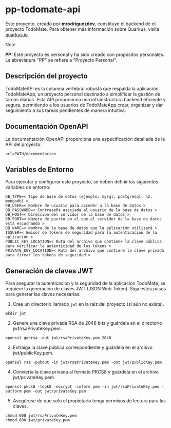 # pp-todomate-api

Este proyecto, creado por **mrodriguezdev**, constituye el backend de el proyecto TodoMate. Para obtener más información sobre Quarkus, visita [quarkus.io](https://quarkus.io/)

> [!NOTE]
> **PP:** Este proyecto es personal y ha sido creado con propósitos personales. La abreviatura "PP" se refiere a "Proyecto Personal".

## Descripción del proyecto
TodoMateAPI es la columna vertebral robusta que respalda la aplicación TodoMateApp, un proyecto personal destinado a simplificar la gestión de tareas diarias. Esta API proporciona una infraestructura backend eficiente y segura, permitiendo a los usuarios de TodoMateApp crear, organizar y dar seguimiento a sus tareas pendientes de manera intuitiva.

## Documentación OpenAPI

La documentación OpenAPI proporciona una especificación detallada de la API del proyecto.

```shell script
url=PATH/documentacion
```

## Variables de Entorno

Para ejecutar y configurar este proyecto, se deben definir las siguientes variables de entorno:

```shell script
DB_TYPE=< Tipo de base de datos (ejemplo: mysql, postgresql, h2, mongodb) >
DB_USER=< Nombre de usuario para acceder a la base de datos >
DB_PASSWORD=< Contraseña asociada al usuario de la base de datos >
DB_HOST=< Dirección del servidor de la base de datos >
DB_PORT=< Número de puerto en el que el servidor de la base de datos está escuchando >
DB_NAME=< Nombre de la base de datos que la aplicación utilizará >
ISSUER=< Emisor de tokens de seguridad para la autenticación de la aplicación >
PUBLIC_KEY_LOCATION=< Ruta del archivo que contiene la clave pública para verificar la autenticidad de los tokens >
PRIVATE_KEY_LOCATION=< Ruta del archivo que contiene la clave privada para firmar los tokens de seguridad >
```

## Generación de claves JWT

Para asegurar la autenticación y la seguridad de la aplicación TodoMate, se requiere la generación de claves JWT (JSON Web Token). Siga estos pasos para generar las claves necesarias:

1. Cree un directorio llamado `jwt` en la raíz del proyecto (si aún no existe).

```shell script
mkdir jwt
```

2. Genere una clave privada RSA de 2048 bits y guárdela en el directorio jwt/rsaPrivateKey.pem.
```shell script
openssl genrsa -out jwt/rsaPrivateKey.pem 2048
```

3. Extraiga la clave pública correspondiente y guárdela en el archivo jwt/publicKey.pem.
```shell script
openssl rsa -pubout -in jwt/rsaPrivateKey.pem -out jwt/publicKey.pem
```

4. Convierta la clave privada al formato PKCS8 y guárdela en el archivo jwt/privateKey.pem.
```shell script
openssl pkcs8 -topk8 -nocrypt -inform pem -in jwt/rsaPrivateKey.pem -outform pem -out jwt/privateKey.pem
```

5. Asegúrese de que solo el propietario tenga permisos de lectura para las claves.
```shell script
chmod 600 jwt/rsaPrivateKey.pem
chmod 600 jwt/privateKey.pem
```
